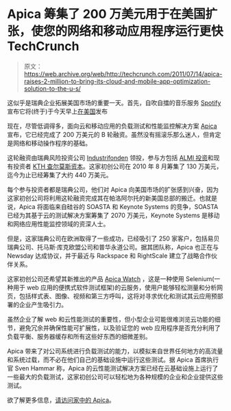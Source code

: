 # Apica 筹集了 200 万美元用于在美国扩张，使您的网络和移动应用程序运行更快 TechCrunch

> 原文：<https://web.archive.org/web/http://techcrunch.com/2011/07/14/apica-raises-2-million-to-bring-its-cloud-and-mobile-app-optimization-solution-to-the-u-s/>

这似乎是瑞典企业拓展美国市场的重要一天。首先，自吹自擂的音乐服务 [Spotify](https://web.archive.org/web/20230205012350/http://www.spotify.com/int/coming-to-the-us/) 宣布它将(终于)于今天早上[在美国](https://web.archive.org/web/20230205012350/https://techcrunch.com/2009/08/05/spotify-and-the-great-leaps-of-faith/)发布

现在，尽管低调得多，面向云和移动应用的负载测试和性能监控解决方案 [Apica](https://web.archive.org/web/20230205012350/http://www.apicasystem.com/) 宣布，它已经完成了 200 万美元的 B 轮融资。虽然没有摇滚乐那么迷人，但肯定是网络和移动操作程序的基础。

这轮融资由瑞典风险投资公司 [Industrifonden](https://web.archive.org/web/20230205012350/http://www.crunchbase.com/financial-organization/industrifonden) 领投，参与方包括 [ALMI 投资](https://web.archive.org/web/20230205012350/http://www.crunchbase.com/financial-organization/almi-invest)和现有投资者 [KTH 查尔莫斯资本](https://web.archive.org/web/20230205012350/http://www.crunchbase.com/financial-organization/kth-chalmers-capital)。这家初创公司在 2010 年 8 月筹集了 130 万美元，迄今为止已经筹集了大约 440 万美元。

每个参与投资者都是瑞典公司，他们对 Apica 向美国市场的扩张感到兴奋，因为这家初创公司将利用这轮融资完成其在帕洛阿尔托的新美国总部的搬迁。也就是说，Apica 将面临来自硅谷的 SOASTA 和 Keynote Systems 的竞争，SOASTA 已经为其基于云的测试解决方案筹集了 2070 万美元，Keynote Systems 是移动和网络应用性能监控领域的资深人士。

但是，这家瑞典公司在欧洲取得了一些成功，已经吸引了 250 家客户，包括易贝瑞典公司、托马斯·库克欧盟公司和普华永道公司。据其团队称，Apica 也正在与 Newsday 达成协议，并于最近与 Rackspace 和 RightScale 建立了战略合作伙伴关系。

这家初创公司还希望其新推出的产品 [Apica Watch](https://web.archive.org/web/20230205012350/http://www.apicasystem.com/products/apica-watch.aspx) ，这是一种使用 Selenium(一种用于 web 应用的便携式软件测试框架)的云服务，使用户能够轻松测量和分析网页，包括样式表、图像、视频和第三方呼叫，这将对寻求优化和测试其云应用预部署的企业产生吸引力。

虽然企业了解 web 和云性能测试的重要性，但小型企业可能很难浏览云功能的细节，避免冗余并确保性能可扩展性，以及验证您的 web 应用程序是否充分利用了负载平衡、服务器缓存和所有这些好东西的细微差别。

Apica 带来了对公司系统进行负载测试的能力，以模拟来自世界任何地方的高流量和系统过载，而不必在他们自己的基础设施中运行这些测试。据 Apica 首席执行官 Sven Hammar 称，Apica 的云性能测试解决方案已经在云基础设施上运行了一些最大的负载测试，这家初创公司可以轻松地为各种规模的企业和企业提供这些测试。

欲了解更多信息，[请访问家中的 Apica](https://web.archive.org/web/20230205012350/http://www.apicasystem.com/)。